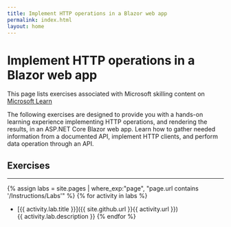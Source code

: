```yaml
---
title: Implement HTTP operations in a Blazor web app
permalink: index.html
layout: home
---
```


# Implement HTTP operations in a Blazor web app

This page lists exercises associated with Microsoft skilling content on [Microsoft Learn](https://learn.microsoft.com)

The following exercises are designed to provide you with a hands-on learning experience implementing HTTP operations, and rendering the results, in an ASP.NET Core Blazor web app. Learn how to gather needed information from a documented API, implement HTTP clients, and perform data operation through an API. 

## Exercises
<hr/>


{% assign labs = site.pages | where_exp:"page", "page.url contains '/Instructions/Labs'" %}
{% for activity in labs  %}
* [{{ activity.lab.title }}]({{ site.github.url }}{{ activity.url }}) <br/> {{ activity.lab.description }}
{% endfor %}

